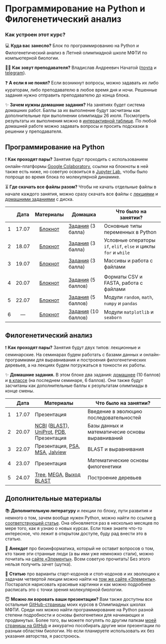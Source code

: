 # Программирование на Python и Филогенетический анализ

### Как устроен этот курс? 

💻 **Куда вас занесло?** Блок по программированию на Python и Филогенетический анализ в Летней олимпиадной школе МФТИ по компьютерной биологии.

👨‍💻 **Как зовут преподавателя?** Владислав Андреевич Начатой ([почта](mailto:nachatoi@list.ru) и [telegram](https://t.me/subpolare)). 

❓ **А если я не понял?** Если возникнут вопросы, можно задавать их либо кураторам, либо преподавателю в любое время дня и ночи. Решенные задания нужно отправить преподавателю до конца блока.

✨ **Зачем нужны домашние задания?** На занятиях будет система домашних работ. Баллы за их выполнение будут засчитаны как дополнительные при выполнении олимпиады 26 июля. Посмотреть результаты их выполнения можно в [интерактивной таблице](https://docs.google.com/spreadsheets/d/12SAz-ajpJ72tRtfzQVEWvJzzayB0Xi3urlNHoYRY5Fs/edit?usp=sharing). По любой домашней работе можно задавать вопросы и просить подсказки в решении у преподавателя. 

## Программирование на Python

❗ **Как проходят пары?** Занятия будут проходить с использованием онлайн-платформы [Google Colaboratory](https://colab.research.google.com/), ссылки на блокноты в ней также есть ниже, но советую освоиться в [Jupyter Lab](https://jupyter.org/install), чтобы было попроще во время блока по молекулярной динамике. 

⏳ **Где скачать все файлы разом?** Чтобы не качать отдельные файлы в начале каждого занятия, можно сразу скачать все файлы с [лекциями](https://disk.yandex.ru/d/O1bFXsWLFQS1QA) и [домашними заданиями](https://disk.yandex.ru/d/t8EoCaYie2XOew) с диска. 

|  | Дата | Материалы | Домашка | Что было на занятии? | 
| :------: | :------: | :------: | ------ | ------ |
| 1 | 17.07 | [Блокнот](https://colab.research.google.com/drive/1FNm7qUJJ4NmorT_FN5Qr0uYSxLIf1hjQ?usp=sharing) | [Задания](https://colab.research.google.com/drive/1IZrKNB_qbbPn-tbQcqs1u92llNN-dncw?usp=sharing) (3 балла) | Основные типы переменных в Python | 
| 2 | 18.07 | [Блокнот](https://colab.research.google.com/drive/1toxkOC-67pY38gG2k1X-hmurRS37jslq?usp=sharing) | [Задания](https://colab.research.google.com/drive/1YgFAvtDf819gt-_z133LLXC9y8zbTQ35?usp=sharing) (3 балла) | Условные операторы `if`, `elif`, `else` и циклы `for` и `while` |
| 3 | 19.07 | [Блокнот](https://colab.research.google.com/drive/1OFYOCV9XR9b0iXKmtTs51fH9ycldqZaA?usp=sharing) | [Задания](https://colab.research.google.com/drive/1-WqB5sP0zeWT2kzmHQN8cHZE4gH8x99v?usp=sharing) (3 балла) | Массивы и работа с файлами | 
|  |  |  |  |  |  |  |
| 4 | 20.07 | [Блокнот](https://colab.research.google.com/drive/1pcX2ZYo3Mbg4wlXDRWXqS69o1Q5aSkMI?usp=sharing) | [Задания](https://colab.research.google.com/drive/1bcLU0T5td7JuqpzIhyYakINb9zY271sU?usp=sharing) (5 баллов) | Форматы CSV и FASTA, работа с файлами | 
| 5 | 22.07 | [Блокнот](https://colab.research.google.com/drive/1izKcyc14rS00G-KQ4skvBlMkHdunG8KI?usp=sharing) | [Задания](https://colab.research.google.com/drive/1BGnPEcXWXbW6WzceUXGbhZ1idMnhqS9M?usp=sharing) (5 баллов) | Модули `random`, `math`, `numpy` и `pandas` | 
| 6 | — | [Блокнот](https://colab.research.google.com/drive/1klESOSYu5BgGPX-3SSqtOQ6ipYadVkFQ?usp=sharing) | [Задания](https://colab.research.google.com/drive/12lh2naOZ77mlfkrjf3j1qYDEIdDH1HGH?usp=sharing) (10 баллов) | Модули `matplotlib` и `seaborn` | 

## Филогенетический анализ

❗ **Как проходят пары?** Занятия будут двух типов: лекционные и семинарские. На семинарах будем работать с базами данных и онлайн-программами для выравнивания и построения филогенетических деревьев, а на лекциях будем погружаться в тонкости их работы. 

✨ **Домашние задания.** В этом блоке два задания: [домашнее](https://disk.yandex.ru/d/EwOYW0IOBqgpwA) (10 баллов) и [в классе](https://disk.yandex.ru/i/ZsLp_5ZLMBJCOg) (на последнем семинаре, 6 баллов). Они также будут засчитаны как дополнительные баллы к результатам олимпиады в конце смены. 

|  | Дата | Материалы | Что было на занятии? |
| :------: | :------: | ------ | ------ | 
| 1 | 17.07 | Презентация | Введение в эволюцию последовательностей | 
| 2 | 20.07 | [NCBI](https://www.ncbi.nlm.nih.gov) ([BLAST](https://blast.ncbi.nlm.nih.gov/Blast.cgi)), [UniProt](https://www.uniprot.org), [PDB](https://www.rcsb.org), Презентация | Базы данных и математичесие основы выравниваний  | 
| 3 | 22.07 | Презентация, [PSA](https://www.ebi.ac.uk/Tools/psa/), [MSA](https://www.ebi.ac.uk/Tools/msa/), [Jalview](https://www.jalview.org/download/windows/) | BLAST и выравнивания | 
| 4 | 23.07 | Презентация | Математические основы филогенетики |
| 5 | 24.07 | [Tree](https://www.ebi.ac.uk/Tools/phylogeny/simple_phylogeny/), [MEGA](https://www.megasoftware.net), [Выход BLAST](https://disk.yandex.ru/d/L1AkyP39_mRuXA) | Построение деревьев | 

## Дополнительные материалы

📚 **Дополнительную литературу** и лекции по блоку, пути развития и немного о том, зачем вообще нужен Python, можно найти по ссылке [в соответствующей статье](https://vk.com/@nachatoi-literatura-po-python). Она обновляется раз в несколько месяцев по мере того, как я узнаю о новых курсах. Если тоже знаете что-то интересное, что лежит в открытом доступе, буду рад внести это в статью. 

🫠 **Анекдот** про биоинформатика, который не оставит вопросов о том, кто такие эти странные люди (а вы ими уже немножко стали), можно почитать на [сайте «Элементы»](https://elementy.ru/nauchno-populyarnaya_biblioteka/432183/Bioinformatiki_proiskhozhdenie_i_zhiznennyy_tsikl). Всем советую прочитать! Без этого нельзя получить зачет (шутка). 

📑 **Статью** про варианты старт-кодонов и стоп-кодонов и их эволюцию к задачам четвертой лекции можно найти на [том же сайте «Элементы»](https://elementy.ru/problems/3023/Ot_nachala_do_kontsa). Постарался нарисовать красивые картинки и как можно подробнее расписать это с точки зрения молекулярной биологии. 

😇 **Можно ли воровать ваши презентации?** Вам также доступны все остальные [GitHub-страницы](https://github.com/subpolare/mipt-python/tree/main) моих курсов в Олимпиадных школах МФТИ. Среди них можно найти программирование на Python разной степени подробности и основы филогенетики для начинающих и продвинутых. Более того, вы можете погулять по другим папкам [моей страницы на GitHub](https://github.com/subpolare) и аккуратно пособирать другие мои презентации по разным областям биологии. Но если планируете использовать их без указания авторства, я расстроюсь. 

